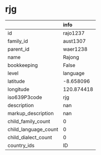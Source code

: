 # rjg
|                      | info       |
|:---------------------|:-----------|
| id                   | rajo1237   |
| family_id            | aust1307   |
| parent_id            | waer1238   |
| name                 | Rajong     |
| bookkeeping          | False      |
| level                | language   |
| latitude             | -8.658096  |
| longitude            | 120.874418 |
| iso639P3code         | rjg        |
| description          | nan        |
| markup_description   | nan        |
| child_family_count   | 0          |
| child_language_count | 0          |
| child_dialect_count  | 0          |
| country_ids          | ID         |